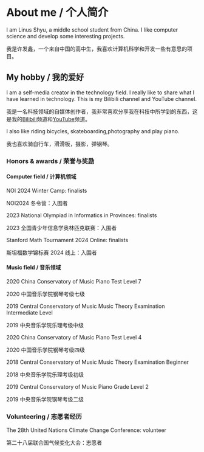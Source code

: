 # About me / 个人简介

I am Linus Shyu, a middle school student from China. I like computer science and develop some interesting projects.

我是许发鑫，一个来自中国的高中生，我喜欢计算机科学和开发一些有意思的项目。

## My hobby / 我的爱好

I am a self-media creator in the technology field. I really like to share what I have learned in technology. This is my Bilibili channel and YouTube channel.

我是一名科技领域的自媒体创作者，我非常喜欢分享我在科技中所学到的东西，这是我的[Bilibili](https://space.bilibili.com/411591950?spm_id_from=333.1007.0.0)频道和[YouTube](https://www.youtube.com/channel/UC4KtR-YsWDfWtikRGOZb58Q)频道。

I also like riding bicycles, skateboarding,photography and play piano.

我也喜欢骑自行车，滑滑板，摄影，弹钢琴。

### Honors & awards / 荣誉与奖励

#### Computer field / 计算机领域

NOI 2024 Winter Camp: finalists

NOI2024 冬令营：入围者

2023 National Olympiad in Informatics in Provinces: finalists

2023 全国青少年信息学奥林匹克联赛：入围者

Stanford Math Tournament 2024 Online: finalists

斯坦福数学锦标赛 2024 线上：入围者

#### Music field / 音乐领域

2020 China Conservatory of Music Piano Test Level 7

2020 中国音乐学院钢琴考级七级

2019 Central Conservatory of Music Music Theory Examination Intermediate Level

2019 中央音乐学院乐理考级中级

2020 China Conservatory of Music Piano Test Level 4

2020 中国音乐学院钢琴考级四级

2018 Central Conservatory of Music Music Theory Examination Beginner

2018 中央音乐学院乐理考级初级

2019 Central Conservatory of Music Piano Grade Level 2

2019 中央音乐学院钢琴考级二级

### Volunteering / 志愿者经历

The 28th United Nations Climate Change Conference: volunteer

第二十八届联合国气候变化大会：志愿者
